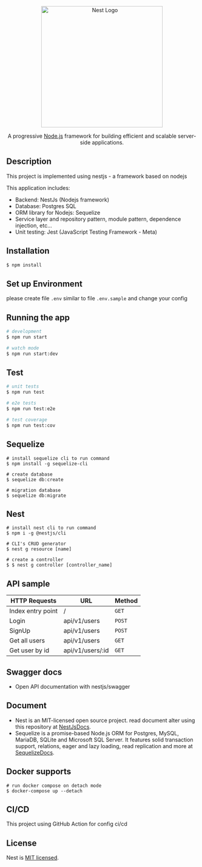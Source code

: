 <p align="center">
  <a href="http://nestjs.com/" target="blank"><img src="https://nestjs.com/img/logo_text.svg" width="320" alt="Nest Logo" /></a>
</p>

  <p align="center">A progressive <a href="http://nodejs.org" target="_blank">Node.js</a> framework for building efficient and scalable server-side applications.</p>
    <p align="center">


## Description

This project is implemented using nestjs - a framework based on nodejs

This application includes:

- Backend: NestJs (Nodejs framework)
- Database: Postgres SQL
- ORM library for Nodejs: Sequelize
- Service layer and repository pattern, module pattern, dependence injection, etc...
- Unit testing: Jest (JavaScript Testing Framework - Meta)

## Installation

```bash
$ npm install
```

## Set up Environment

please create file ```.env``` similar to file ```.env.sample``` and change your config

## Running the app

```bash
# development
$ npm run start

# watch mode
$ npm run start:dev
```

## Test

```bash
# unit tests
$ npm run test

# e2e tests
$ npm run test:e2e

# test coverage
$ npm run test:cov
```

## Sequelize

```
# install sequelize cli to run command
$ npm install -g sequelize-cli

# create database
$ sequelize db:create

# migration database
$ sequelize db:migrate
```


## Nest

```
# install nest cli to run command
$ npm i -g @nestjs/cli

# CLI's CRUD generator
$ nest g resource [name] 

# create a controller 
$ $ nest g controller [controller_name] 
```

## API sample

| HTTP Requests     | URL          | Method |
|-------------------| ------------ |--------|
| Index entry point | /            | `GET`  |
| Login             | api/v1/users | `POST`    |
| SignUp            | api/v1/users | `POST`  |
| Get all users     | api/v1/users | `GET`  |
| Get user by id    | api/v1/users/:id | `GET`  |

## Swagger docs

- Open API documentation with nestjs/swagger

## Document

- Nest is an MIT-licensed open source project. read document alter using this repository at  [NestJsDocs](https://docs.nestjs.com).
- Sequelize is a promise-based Node.js ORM for Postgres, MySQL, MariaDB, SQLite and Microsoft SQL Server. It features solid transaction support, relations, eager and lazy loading, read replication and more at [SequelizeDocs](https://sequelize.org/).

## Docker supports

```
# run docker compose on detach mode
$ docker-compose up --detach
```


## CI/CD

This project using GitHub Action for config ci/cd

## License

Nest is [MIT licensed](LICENSE).
